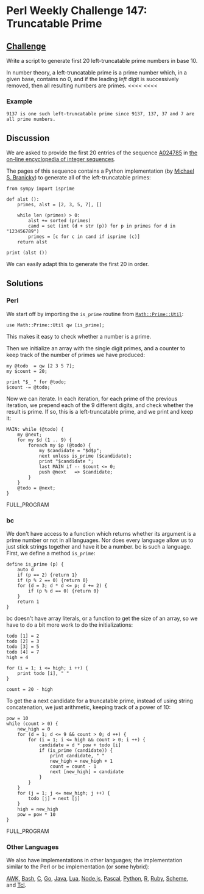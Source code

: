 # Perl Weekly Challenge 147: Truncatable Prime

## [Challenge][task1]
>>>>
Write a script to generate first 20 left-truncatable prime numbers in base 10.

>>>>
In number theory, a left-truncatable prime is a prime number which,
in a given base, contains no 0, and if the leading *left* digit is
successively removed, then all resulting numbers are primes.
<<<<
<<<<

### Example

~~~~
9137 is one such left-truncatable prime since 9137, 137, 37 and 7 are all prime numbers.
~~~~

[task1]: https://theweeklychallenge.org/blog/perl-weekly-challenge-147/#TASK1

## Discussion

We are asked to provide the first 20 entries of the sequence [A024785](#oeis)
in [the on-line encyclopedia of integer sequences](https://oeis.org).

The pages of this sequence contains a Python implementation
(by [Michael S. Branicky](https://oeis.org/wiki/User:Michael_S._Branicky))
to generate all of the left-truncatable primes:

~~~~
from sympy import isprime

def alst ():
    primes, alst = [2, 3, 5, 7], []

    while len (primes) > 0:
        alst += sorted (primes)
        cand = set (int (d + str (p)) for p in primes for d in "123456789")
        primes = [c for c in cand if isprime (c)]
    return alst

print (alst ())
~~~~

We can easily adapt this to generate the first 20 in order.

## Solutions

### Perl

We start off by importing the `is_prime` routine from
[`Math::Prime::Util`](#):

~~~~
use Math::Prime::Util qw [is_prime];
~~~~

This makes it easy to check whether a number is a prime.

Then we initialize an array with the single digit primes,
and a counter to keep track of the number of primes we
have produced:

~~~~
my @todo  = qw [2 3 5 7];
my $count = 20;

print "$_ " for @todo;
$count -= @todo;
~~~~

Now we can iterate. In each iteration, for each prime of the previous
iteration, we prepend each of the 9 different digits, and check whether
the result is prime. If so, this is a left-truncatable prime, and we
print and keep it:

~~~~
MAIN: while (@todo) {
    my @next;
    for my $d (1 .. 9) {
        foreach my $p (@todo) {
            my $candidate = "$d$p";
            next unless is_prime ($candidate);
            print "$candidate ";
            last MAIN if -- $count <= 0;
            push @next   => $candidate;
        }
    }
    @todo = @next;
}
~~~~

FULL_PROGRAM

### bc

We don't have access to a function which returns whether its argument
is a prime number or not in all languages. Nor does every language allow
us to just stick strings together and have it be a number. bc is such
a language. First, we define a method `is_prime`:

~~~~
define is_prime (p) {
    auto d
    if (p == 2) {return 1}
    if (p % 2 == 0) {return 0}
    for (d = 3; d * d <= p; d += 2) {
        if (p % d == 0) {return 0}
    }
    return 1
}
~~~~

bc doesn't have array literals, or a function to get the size of an 
array, so we have to do a bit more work to do the initializations:

~~~~
todo [1] = 2
todo [2] = 3
todo [3] = 5
todo [4] = 7
high = 4

for (i = 1; i <= high; i ++) {
    print todo [i], " "
}

count = 20 - high
~~~~

To get the a next candidate for a truncatable prime, instead of using
string concatenation, we just arithmetic, keeping track of a power of 10:

~~~~
pow = 10
while (count > 0) {
    new_high = 0
    for (d = 1; d <= 9 && count > 0; d ++) {
        for (i = 1; i <= high && count > 0; i ++) {
            candidate = d * pow + todo [i]
            if (is_prime (candidate)) {
                print candidate, " "
                new_high = new_high + 1
                count = count - 1
                next [new_high] = candidate
            }
        }
    }
    for (j = 1; j <= new_high; j ++) {
        todo [j] = next [j]
    }
    high = new_high
    pow = pow * 10
}
~~~~

FULL_PROGRAM

### Other Languages

We also have implementations in other languages; the implementation 
similar to the Perl or bc implementation (or some hybrid):

[AWK](#github),
[Bash](#github),
[C](#github),
[Go](#github),
[Java](#github),
[Lua](#github),
[Node.js](#github),
[Pascal](#github),
[Python](#github),
[R](#github),
[Ruby](#github),
[Scheme](#github), and
[Tcl](#github).
